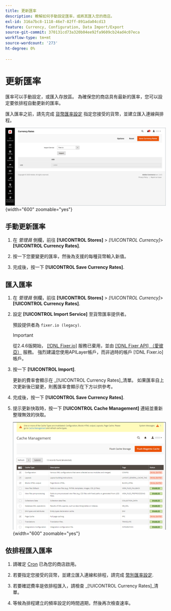 ```yaml
---
title: 更新匯率
description: 瞭解如何手動設定匯率，或將其匯入您的商店。
exl-id: 316a7bc8-1118-46e7-82ff-891ada04cd13
feature: Currency, Configuration, Data Import/Export
source-git-commit: 370131cd73a320b04ee92fa9609cb24ad4c07eca
workflow-type: tm+mt
source-wordcount: '273'
ht-degree: 0%

---
```


# 更新匯率

匯率可以手動設定，或匯入存放區。 為確保您的商店具有最新的匯率，您可以設定要依排程自動更新的匯率。

匯入匯率之前，請先完成 [貨幣匯率設定](currency-configuration.md) 指定您接受的貨幣，並建立匯入連線與排程。

![匯率](./assets/stores-currency-rate-update.png){width="600" zoomable="yes"}

## 手動更新匯率

1. 在 _管理員_ 側欄，前往 **[!UICONTROL Stores]** > _[!UICONTROL Currency]_>**[!UICONTROL Currency Rates]**.

1. 按一下您要變更的匯率，然後為支援的每種貨幣輸入新值。

1. 完成後，按一下 **[!UICONTROL Save Currency Rates]**.

## 匯入匯率

1. 在 _管理員_ 側欄，前往 **[!UICONTROL Stores]** > _[!UICONTROL Currency]_>**[!UICONTROL Currency Rates]**.

1. 設定 **[!UICONTROL Import Service]** 至貨幣匯率提供者。

   預設提供者為 `fixer.io (legacy)`.

   >[!IMPORTANT]
   >
   >從2.4.6版開始， [[!DNL Fixer.io]](https://fixer.io/) 服務已棄用，並由 [[!DNL Fixer API] （愛彼亞）](https://apilayer.com/marketplace/fixer-api) 服務。 強烈建議您使用APILayer帳戶，而非過時的帳戶 [!DNL Fixer.io] 帳戶。

1. 按一下 **[!UICONTROL Import]**.

   更新的費率會顯示在 _[!UICONTROL Currency Rates]_清單。 如果匯率自上次更新後已變更，則舊匯率會顯示在下方以供參考。

1. 完成後，按一下 **[!UICONTROL Save Currency Rates]**.

1. 提示更新快取時，按一下 **[!UICONTROL Cache Management]** 連結並重新整理無效的快取。

   ![系統訊息 — 重新整理無效的快取](./assets/currency-cache-update.png){width="600" zoomable="yes"}

## 依排程匯入匯率

1. 請確定 [Cron](../systems/cron.md) 已為您的商店啟用。

1. 若要指定您接受的貨幣，並建立匯入連線和排程，請完成 [幣別匯率設定](currency-configuration.md).

1. 若要確認費率是依排程匯入，請檢查 _[!UICONTROL Currency Rates]_清單。

1. 等候為排程建立的頻率設定的時間週期，然後再次檢查速率。
